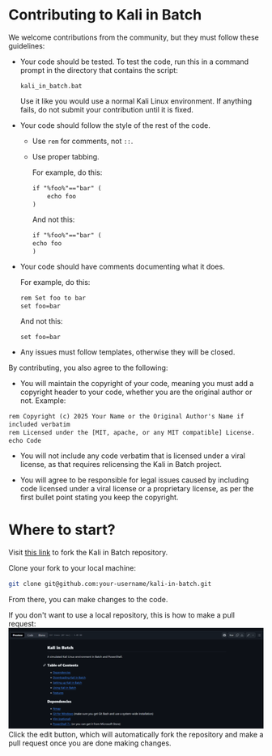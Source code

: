 Contributing to Kali in Batch
=============================
We welcome contributions from the community, but they must follow these guidelines:
* Your code should be tested.
    To test the code, run this in a command prompt in the directory that contains the script:
    ```batch
    kali_in_batch.bat
    ```
    Use it like you would use a normal Kali Linux environment. If anything fails, do not submit your contribution until it is fixed.
* Your code should follow the style of the rest of the code.
    * Use `rem` for comments, not `::`.
    * Use proper tabbing.

        For example, do this:
        ```batch
        if "%foo%"=="bar" (
            echo foo
        )
        ```
        And not this:
        ```batch
        if "%foo%"=="bar" (
        echo foo
        )
        ```
* Your code should have comments documenting what it does.

    For example, do this:
    ```batch
    rem Set foo to bar
    set foo=bar
    ```
    And not this:
    ```batch
    set foo=bar
    ```
* Any issues must follow templates, otherwise they will be closed.

By contributing, you also agree to the following:
* You will maintain the copyright of your code, meaning you must add a copyright header to your code, whether you are the original author or not.
Example:
```batch
rem Copyright (c) 2025 Your Name or the Original Author's Name if included verbatim
rem Licensed under the [MIT, apache, or any MIT compatible] License.
echo Code
```
* You will not include any code verbatim that is licensed under a viral license, as that requires relicensing the Kali in Batch project.

* You will agree to be responsible for legal issues caused by including code licensed under a viral license or a proprietary license, as per the first bullet point stating you keep the copyright.

Where to start?
===============

Visit [this link](https://github.com/Kali-in-Batch/kali-in-batch/fork) to fork the Kali in Batch repository.

Clone your fork to your local machine:
```bash
git clone git@github.com:your-username/kali-in-batch.git
```
From there, you can make changes to the code.

If you don't want to use a local repository, this is how to make a pull request:
![image](./assets/edit.png)
Click the edit button, which will automatically fork the repository and make a pull request once you are done making changes.